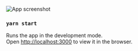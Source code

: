 ![App screenshot](https://github.com/tylerwolff/renshu/blob/master/public/screenshot.png)

### `yarn start`

Runs the app in the development mode.<br>
Open [http://localhost:3000](http://localhost:3000) to view it in the browser.

